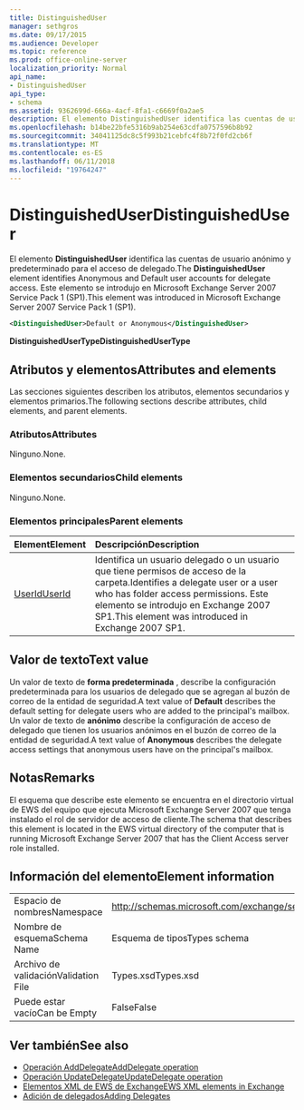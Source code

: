 ```yaml
---
title: DistinguishedUser
manager: sethgros
ms.date: 09/17/2015
ms.audience: Developer
ms.topic: reference
ms.prod: office-online-server
localization_priority: Normal
api_name:
- DistinguishedUser
api_type:
- schema
ms.assetid: 9362699d-666a-4acf-8fa1-c6669f0a2ae5
description: El elemento DistinguishedUser identifica las cuentas de usuario anónimo y predeterminado para el acceso de delegado. Este elemento se introdujo en Microsoft Exchange Server 2007 Service Pack 1 (SP1).
ms.openlocfilehash: b14be22bfe5316b9ab254e63cdfa0757596b8b92
ms.sourcegitcommit: 34041125dc8c5f993b21cebfc4f8b72f0fd2cb6f
ms.translationtype: MT
ms.contentlocale: es-ES
ms.lasthandoff: 06/11/2018
ms.locfileid: "19764247"
---
```

# <a name="distinguisheduser"></a><span data-ttu-id="7c04c-104">DistinguishedUser</span><span class="sxs-lookup"><span data-stu-id="7c04c-104">DistinguishedUser</span></span>

<span data-ttu-id="7c04c-105">El elemento **DistinguishedUser** identifica las cuentas de usuario anónimo y predeterminado para el acceso de delegado.</span><span class="sxs-lookup"><span data-stu-id="7c04c-105">The **DistinguishedUser** element identifies Anonymous and Default user accounts for delegate access.</span></span> <span data-ttu-id="7c04c-106">Este elemento se introdujo en Microsoft Exchange Server 2007 Service Pack 1 (SP1).</span><span class="sxs-lookup"><span data-stu-id="7c04c-106">This element was introduced in Microsoft Exchange Server 2007 Service Pack 1 (SP1).</span></span> 
  
```xml
<DistinguishedUser>Default or Anonymous</DistinguishedUser>
```

 <span data-ttu-id="7c04c-107">**DistinguishedUserType**</span><span class="sxs-lookup"><span data-stu-id="7c04c-107">**DistinguishedUserType**</span></span>
## <a name="attributes-and-elements"></a><span data-ttu-id="7c04c-108">Atributos y elementos</span><span class="sxs-lookup"><span data-stu-id="7c04c-108">Attributes and elements</span></span>

<span data-ttu-id="7c04c-109">Las secciones siguientes describen los atributos, elementos secundarios y elementos primarios.</span><span class="sxs-lookup"><span data-stu-id="7c04c-109">The following sections describe attributes, child elements, and parent elements.</span></span>
  
### <a name="attributes"></a><span data-ttu-id="7c04c-110">Atributos</span><span class="sxs-lookup"><span data-stu-id="7c04c-110">Attributes</span></span>

<span data-ttu-id="7c04c-111">Ninguno.</span><span class="sxs-lookup"><span data-stu-id="7c04c-111">None.</span></span>
  
### <a name="child-elements"></a><span data-ttu-id="7c04c-112">Elementos secundarios</span><span class="sxs-lookup"><span data-stu-id="7c04c-112">Child elements</span></span>

<span data-ttu-id="7c04c-113">Ninguno.</span><span class="sxs-lookup"><span data-stu-id="7c04c-113">None.</span></span>
  
### <a name="parent-elements"></a><span data-ttu-id="7c04c-114">Elementos principales</span><span class="sxs-lookup"><span data-stu-id="7c04c-114">Parent elements</span></span>

|<span data-ttu-id="7c04c-115">**Element**</span><span class="sxs-lookup"><span data-stu-id="7c04c-115">**Element**</span></span>|<span data-ttu-id="7c04c-116">**Descripción**</span><span class="sxs-lookup"><span data-stu-id="7c04c-116">**Description**</span></span>|
|:-----|:-----|
|[<span data-ttu-id="7c04c-117">UserId</span><span class="sxs-lookup"><span data-stu-id="7c04c-117">UserId</span></span>](userid.md) <br/> |<span data-ttu-id="7c04c-118">Identifica un usuario delegado o un usuario que tiene permisos de acceso de la carpeta.</span><span class="sxs-lookup"><span data-stu-id="7c04c-118">Identifies a delegate user or a user who has folder access permissions.</span></span> <span data-ttu-id="7c04c-119">Este elemento se introdujo en Exchange 2007 SP1.</span><span class="sxs-lookup"><span data-stu-id="7c04c-119">This element was introduced in Exchange 2007 SP1.</span></span>  <br/> |
   
## <a name="text-value"></a><span data-ttu-id="7c04c-120">Valor de texto</span><span class="sxs-lookup"><span data-stu-id="7c04c-120">Text value</span></span>

<span data-ttu-id="7c04c-121">Un valor de texto de **forma predeterminada** , describe la configuración predeterminada para los usuarios de delegado que se agregan al buzón de correo de la entidad de seguridad.</span><span class="sxs-lookup"><span data-stu-id="7c04c-121">A text value of **Default** describes the default setting for delegate users who are added to the principal's mailbox.</span></span> <span data-ttu-id="7c04c-122">Un valor de texto de **anónimo** describe la configuración de acceso de delegado que tienen los usuarios anónimos en el buzón de correo de la entidad de seguridad.</span><span class="sxs-lookup"><span data-stu-id="7c04c-122">A text value of **Anonymous** describes the delegate access settings that anonymous users have on the principal's mailbox.</span></span> 
  
## <a name="remarks"></a><span data-ttu-id="7c04c-123">Notas</span><span class="sxs-lookup"><span data-stu-id="7c04c-123">Remarks</span></span>

<span data-ttu-id="7c04c-124">El esquema que describe este elemento se encuentra en el directorio virtual de EWS del equipo que ejecuta Microsoft Exchange Server 2007 que tenga instalado el rol de servidor de acceso de cliente.</span><span class="sxs-lookup"><span data-stu-id="7c04c-124">The schema that describes this element is located in the EWS virtual directory of the computer that is running Microsoft Exchange Server 2007 that has the Client Access server role installed.</span></span>
  
## <a name="element-information"></a><span data-ttu-id="7c04c-125">Información del elemento</span><span class="sxs-lookup"><span data-stu-id="7c04c-125">Element information</span></span>

|||
|:-----|:-----|
|<span data-ttu-id="7c04c-126">Espacio de nombres</span><span class="sxs-lookup"><span data-stu-id="7c04c-126">Namespace</span></span>  <br/> |http://schemas.microsoft.com/exchange/services/2006/types  <br/> |
|<span data-ttu-id="7c04c-127">Nombre de esquema</span><span class="sxs-lookup"><span data-stu-id="7c04c-127">Schema Name</span></span>  <br/> |<span data-ttu-id="7c04c-128">Esquema de tipos</span><span class="sxs-lookup"><span data-stu-id="7c04c-128">Types schema</span></span>  <br/> |
|<span data-ttu-id="7c04c-129">Archivo de validación</span><span class="sxs-lookup"><span data-stu-id="7c04c-129">Validation File</span></span>  <br/> |<span data-ttu-id="7c04c-130">Types.xsd</span><span class="sxs-lookup"><span data-stu-id="7c04c-130">Types.xsd</span></span>  <br/> |
|<span data-ttu-id="7c04c-131">Puede estar vacío</span><span class="sxs-lookup"><span data-stu-id="7c04c-131">Can be Empty</span></span>  <br/> |<span data-ttu-id="7c04c-132">False</span><span class="sxs-lookup"><span data-stu-id="7c04c-132">False</span></span>  <br/> |
   
## <a name="see-also"></a><span data-ttu-id="7c04c-133">Ver también</span><span class="sxs-lookup"><span data-stu-id="7c04c-133">See also</span></span>

- [<span data-ttu-id="7c04c-134">Operación AddDelegate</span><span class="sxs-lookup"><span data-stu-id="7c04c-134">AddDelegate operation</span></span>](adddelegate-operation.md)  
- [<span data-ttu-id="7c04c-135">Operación UpdateDelegate</span><span class="sxs-lookup"><span data-stu-id="7c04c-135">UpdateDelegate operation</span></span>](updatedelegate-operation.md)
- [<span data-ttu-id="7c04c-136">Elementos XML de EWS de Exchange</span><span class="sxs-lookup"><span data-stu-id="7c04c-136">EWS XML elements in Exchange</span></span>](ews-xml-elements-in-exchange.md)
- [<span data-ttu-id="7c04c-137">Adición de delegados</span><span class="sxs-lookup"><span data-stu-id="7c04c-137">Adding Delegates</span></span>](http://msdn.microsoft.com/library/3a744150-66a3-4a13-9433-793603ba5038%28Office.15%29.aspx)

